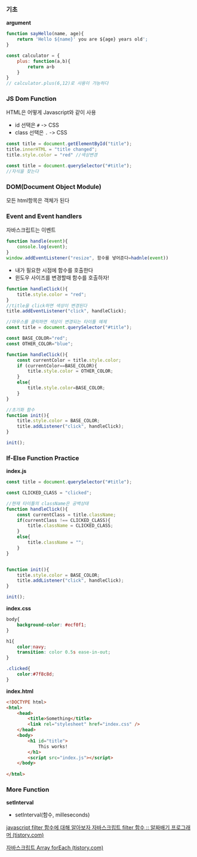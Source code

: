 ### 기초

**argument**

```javascript
function sayHello(name, age){
    return 'Hello ${name}' you are ${age} years old';
}
```

```javascript
const calculator = {
    plus: function(a,b){
        return a+b
    }
}
// calculator.plus(6,12)로 사용이 가능하다
```



### JS Dom Function

HTML은 어떻게 Javascript와 같이 사용

- id 선택은 `#` -> CSS
- class 선택은 `.` -> CSS

```javascript
const title = document.getElementById("title");
title.innerHTML = "title changed";
title.style.color = "red" //색상변경

const title = document.querySelector("#title");
//자식을 찾는다
```



### DOM(Document Object Module)

모든 html항목은 객체가 된다



### Event and Event handlers

자바스크립트는 이벤트

```javascript
function handle(event){
    console.log(event);
}
window.addEventListener("resize", 함수를 넣어준다=hadnle(event))
```

- 내가 필요한 시점에 함수를 호출한다
- 윈도우 사이즈를 변경할때 함수를 호출하자!

```javascript
function handleClick(){
    title.style.color = "red";
}
//title을 click하면 색상이 변경된다
title.addEventListener("click", handleClick);
```

```javascript
//마우스를 클릭하면 색상이 변경되는 타이틀 예제
const title = document.querySelector("#title");

const BASE_COLOR="red";
const OTHER_COLOR="blue";

function handleClick(){
    const currentColor = title.style.color;
    if (currentColor==BASE_COLOR){
        title.style.color = OTHER_COLOR;
    }
    else{
        title.style.color=BASE_COLOR;
    }
}

//초기화 함수
function init(){
    title.style.color = BASE_COLOR;
    title.addListener("click", handleClick);
}

init();
```



### If-Else Function Practice

**index.js**

```javascript
const title = document.querySelector("#title");

const CLICKED_CLASS = "clicked";

//현재 타이틀의 className은 공백상태
function handleClick(){
    const currentClass = title.className;
    if(currentClass !== CLICKED_CLASS){
        title.className = CLICKED_CLASS;
    }
    else{
        title.className = "";
    }
}


function init(){
    title.style.color = BASE_COLOR;
    title.addListener("click", handleClick);
}

init();
```

**index.css**

```css
body{
    background-color: #ecf0f1;
}

h1{
    color:navy;
    transition: color 0.5s ease-in-out;
}

.clicked{
    color:#7f8c8d;
}
```

**index.html**

```html
<!DOCTYPE html>
<html>
    <head>
        <title>Something</title>
        <link rel="stylesheet" href="index.css" />
    </head>
    <body>
        <h1 id="title">
            This works!
        </h1>
        <script src="index.js"></script>
    </body>
    
</html>
```





### More Function

**setInterval**

- setInterval(함수, milleseconds)

[javascript filter 함수에 대해 알아보자 자바스크립트 filter 함수 :: 알짜배기 프로그래머 (tistory.com)](https://aljjabaegi.tistory.com/312)

[자바스크립트 Array forEach (tistory.com)](https://yuddomack.tistory.com/entry/자바스크립트-Array-forEach)
